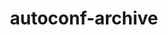 ---
title: "autoconf-archive"
layout: cache
categories: [package, develop-2025-01-12]
meta: {"versions": ["2023.02.20"], "compilers": ["gcc@=10.5.0", "gcc@=11.1.0", "gcc@=11.4.0", "gcc@=12.4.0", "gcc@=13.2.0", "gcc@=13.3.0", "gcc@=7.3.1", "gcc@=7.5.0", "gcc@=9.4.0", "oneapi@=2024.2.1"], "oss": ["amzn2", "centos7", "rhel8", "ubuntu18.04", "ubuntu20.04", "ubuntu22.04", "ubuntu24.04"], "platforms": ["linux"], "targets": ["aarch64", "neoverse_v1", "neoverse_v2", "ppc64le", "x86_64_v3", "x86_64_v4"], "stacks": ["aws-isc", "aws-isc-aarch64", "aws-pcluster-neoverse_v1", "aws-pcluster-x86_64_v4", "data-vis-sdk", "developer-tools-aarch64-linux-gnu", "developer-tools-x86_64_v3-linux-gnu", "e4s", "e4s-neoverse-v2", "e4s-oneapi", "e4s-power", "hep", "ml-linux-x86_64-rocm", "radiuss", "root", "tutorial"], "num_specs": 14, "num_specs_by_stack": {"aws-isc-aarch64": 1, "root": 14, "aws-pcluster-neoverse_v1": 1, "aws-pcluster-x86_64_v4": 2, "aws-isc": 1, "developer-tools-x86_64_v3-linux-gnu": 1, "developer-tools-aarch64-linux-gnu": 1, "radiuss": 1, "e4s-power": 1, "data-vis-sdk": 1, "e4s-neoverse-v2": 1, "e4s": 1, "hep": 1, "tutorial": 1, "e4s-oneapi": 1, "ml-linux-x86_64-rocm": 1}}
spec_details: [{"hash": "lazwfmedxlrjy6y7kulxzg4mdddromim", "compiler": "gcc@=7.3.1", "versions": ["2023.02.20"], "os": "amzn2", "platform": "linux", "target": "aarch64", "variants": ["build_system=autotools"], "stacks": ["aws-isc-aarch64", "root"], "size": "-", "tarball": "https://binaries.spack.io/develop-2025-01-12/build_cache/linux-amzn2-aarch64/gcc-7.3.1/autoconf-archive-2023.02.20/linux-amzn2-aarch64-gcc-7.3.1-autoconf-archive-2023.02.20-lazwfmedxlrjy6y7kulxzg4mdddromim.spack"}, {"hash": "u7vxrh7w7mhhpsgaqrqguh2reuyzrgfv", "compiler": "gcc@=12.4.0", "versions": ["2023.02.20"], "os": "amzn2", "platform": "linux", "target": "neoverse_v1", "variants": ["build_system=autotools"], "stacks": ["aws-pcluster-neoverse_v1", "root"], "size": "-", "tarball": "https://binaries.spack.io/develop-2025-01-12/build_cache/linux-amzn2-neoverse_v1/gcc-12.4.0/autoconf-archive-2023.02.20/linux-amzn2-neoverse_v1-gcc-12.4.0-autoconf-archive-2023.02.20-u7vxrh7w7mhhpsgaqrqguh2reuyzrgfv.spack"}, {"hash": "yudy47b46sjb3em3hkdagdag6up4zzjo", "compiler": "gcc@=12.4.0", "versions": ["2023.02.20"], "os": "amzn2", "platform": "linux", "target": "x86_64_v3", "variants": ["build_system=autotools"], "stacks": ["root", "aws-pcluster-x86_64_v4"], "size": "-", "tarball": "https://binaries.spack.io/develop-2025-01-12/build_cache/linux-amzn2-x86_64_v3/gcc-12.4.0/autoconf-archive-2023.02.20/linux-amzn2-x86_64_v3-gcc-12.4.0-autoconf-archive-2023.02.20-yudy47b46sjb3em3hkdagdag6up4zzjo.spack"}, {"hash": "cha3jtumxdkullqmh6pjnpxbwljntihb", "compiler": "gcc@=7.3.1", "versions": ["2023.02.20"], "os": "amzn2", "platform": "linux", "target": "x86_64_v3", "variants": ["build_system=autotools"], "stacks": ["aws-isc", "root"], "size": "-", "tarball": "https://binaries.spack.io/develop-2025-01-12/build_cache/linux-amzn2-x86_64_v3/gcc-7.3.1/autoconf-archive-2023.02.20/linux-amzn2-x86_64_v3-gcc-7.3.1-autoconf-archive-2023.02.20-cha3jtumxdkullqmh6pjnpxbwljntihb.spack"}, {"hash": "5e6rh7qkydiatuqvdeghor5k2qapls7u", "compiler": "gcc@=12.4.0", "versions": ["2023.02.20"], "os": "amzn2", "platform": "linux", "target": "x86_64_v4", "variants": ["build_system=autotools"], "stacks": ["root", "aws-pcluster-x86_64_v4"], "size": "-", "tarball": "https://binaries.spack.io/develop-2025-01-12/build_cache/linux-amzn2-x86_64_v4/gcc-12.4.0/autoconf-archive-2023.02.20/linux-amzn2-x86_64_v4-gcc-12.4.0-autoconf-archive-2023.02.20-5e6rh7qkydiatuqvdeghor5k2qapls7u.spack"}, {"hash": "lemm2iygga2u54mj7hcaogujrb4lqggk", "compiler": "gcc@=10.5.0", "versions": ["2023.02.20"], "os": "centos7", "platform": "linux", "target": "x86_64_v3", "variants": ["build_system=autotools"], "stacks": ["root", "developer-tools-x86_64_v3-linux-gnu"], "size": "-", "tarball": "https://binaries.spack.io/develop-2025-01-12/build_cache/linux-centos7-x86_64_v3/gcc-10.5.0/autoconf-archive-2023.02.20/linux-centos7-x86_64_v3-gcc-10.5.0-autoconf-archive-2023.02.20-lemm2iygga2u54mj7hcaogujrb4lqggk.spack"}, {"hash": "wh3luw5gubgaiixjmfu7crm2lknvc7fi", "compiler": "gcc@=13.3.0", "versions": ["2023.02.20"], "os": "rhel8", "platform": "linux", "target": "aarch64", "variants": ["build_system=autotools"], "stacks": ["root", "developer-tools-aarch64-linux-gnu"], "size": "-", "tarball": "https://binaries.spack.io/develop-2025-01-12/build_cache/linux-rhel8-aarch64/gcc-13.3.0/autoconf-archive-2023.02.20/linux-rhel8-aarch64-gcc-13.3.0-autoconf-archive-2023.02.20-wh3luw5gubgaiixjmfu7crm2lknvc7fi.spack"}, {"hash": "tnuf2os3qyo4gc364n44w46v2bqf6g6o", "compiler": "gcc@=7.5.0", "versions": ["2023.02.20"], "os": "ubuntu18.04", "platform": "linux", "target": "x86_64_v3", "variants": ["build_system=autotools"], "stacks": ["radiuss", "root"], "size": "-", "tarball": "https://binaries.spack.io/develop-2025-01-12/build_cache/linux-ubuntu18.04-x86_64_v3/gcc-7.5.0/autoconf-archive-2023.02.20/linux-ubuntu18.04-x86_64_v3-gcc-7.5.0-autoconf-archive-2023.02.20-tnuf2os3qyo4gc364n44w46v2bqf6g6o.spack"}, {"hash": "vr4fk7o3vckqfd5iuutjkbhlfcyrrprb", "compiler": "gcc@=9.4.0", "versions": ["2023.02.20"], "os": "ubuntu20.04", "platform": "linux", "target": "ppc64le", "variants": ["build_system=autotools"], "stacks": ["e4s-power", "root"], "size": "-", "tarball": "https://binaries.spack.io/develop-2025-01-12/build_cache/linux-ubuntu20.04-ppc64le/gcc-9.4.0/autoconf-archive-2023.02.20/linux-ubuntu20.04-ppc64le-gcc-9.4.0-autoconf-archive-2023.02.20-vr4fk7o3vckqfd5iuutjkbhlfcyrrprb.spack"}, {"hash": "kgvaqhcdr42xh77iaeqeonjkfc33yrtn", "compiler": "gcc@=11.1.0", "versions": ["2023.02.20"], "os": "ubuntu20.04", "platform": "linux", "target": "x86_64_v3", "variants": ["build_system=autotools"], "stacks": ["data-vis-sdk", "root"], "size": "-", "tarball": "https://binaries.spack.io/develop-2025-01-12/build_cache/linux-ubuntu20.04-x86_64_v3/gcc-11.1.0/autoconf-archive-2023.02.20/linux-ubuntu20.04-x86_64_v3-gcc-11.1.0-autoconf-archive-2023.02.20-kgvaqhcdr42xh77iaeqeonjkfc33yrtn.spack"}, {"hash": "cc4em3eg5begx6zittafd526rwgj3ik5", "compiler": "gcc@=11.4.0", "versions": ["2023.02.20"], "os": "ubuntu22.04", "platform": "linux", "target": "neoverse_v2", "variants": ["build_system=autotools"], "stacks": ["root", "e4s-neoverse-v2"], "size": "-", "tarball": "https://binaries.spack.io/develop-2025-01-12/build_cache/linux-ubuntu22.04-neoverse_v2/gcc-11.4.0/autoconf-archive-2023.02.20/linux-ubuntu22.04-neoverse_v2-gcc-11.4.0-autoconf-archive-2023.02.20-cc4em3eg5begx6zittafd526rwgj3ik5.spack"}, {"hash": "3fjenl4vbqgmipwgykweazr7p7f2gwoj", "compiler": "gcc@=11.4.0", "versions": ["2023.02.20"], "os": "ubuntu22.04", "platform": "linux", "target": "x86_64_v3", "variants": ["build_system=autotools"], "stacks": ["e4s", "root", "hep", "tutorial"], "size": "-", "tarball": "https://binaries.spack.io/develop-2025-01-12/build_cache/linux-ubuntu22.04-x86_64_v3/gcc-11.4.0/autoconf-archive-2023.02.20/linux-ubuntu22.04-x86_64_v3-gcc-11.4.0-autoconf-archive-2023.02.20-3fjenl4vbqgmipwgykweazr7p7f2gwoj.spack"}, {"hash": "sfrbxpwgzwkuigmpvccbogarl52eyhr4", "compiler": "oneapi@=2024.2.1", "versions": ["2023.02.20"], "os": "ubuntu22.04", "platform": "linux", "target": "x86_64_v3", "variants": ["build_system=autotools"], "stacks": ["e4s-oneapi", "root"], "size": "-", "tarball": "https://binaries.spack.io/develop-2025-01-12/build_cache/linux-ubuntu22.04-x86_64_v3/oneapi-2024.2.1/autoconf-archive-2023.02.20/linux-ubuntu22.04-x86_64_v3-oneapi-2024.2.1-autoconf-archive-2023.02.20-sfrbxpwgzwkuigmpvccbogarl52eyhr4.spack"}, {"hash": "pnsqu57n3mrcdfhc2dzaomf3o6zexwal", "compiler": "gcc@=13.2.0", "versions": ["2023.02.20"], "os": "ubuntu24.04", "platform": "linux", "target": "x86_64_v3", "variants": ["build_system=autotools"], "stacks": ["ml-linux-x86_64-rocm", "root"], "size": "-", "tarball": "https://binaries.spack.io/develop-2025-01-12/build_cache/linux-ubuntu24.04-x86_64_v3/gcc-13.2.0/autoconf-archive-2023.02.20/linux-ubuntu24.04-x86_64_v3-gcc-13.2.0-autoconf-archive-2023.02.20-pnsqu57n3mrcdfhc2dzaomf3o6zexwal.spack"}]
---